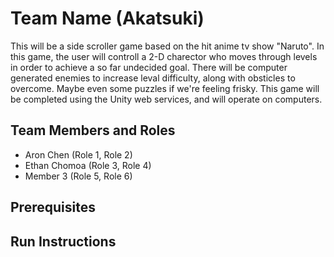 # Team Name (Akatsuki)

This will be a side scroller game based on the hit anime tv show "Naruto". In this game, the user will controll a 2-D charector who moves through levels in order to achieve a so far undecided goal. There will be computer generated enemies to increase leval difficulty, along with obsticles to overcome. Maybe even some puzzles if we're feeling frisky. This game will be completed using the Unity web services, and will operate on computers. 

## Team Members and Roles

* Aron Chen (Role 1, Role 2)
* Ethan Chomoa (Role 3, Role 4)
* Member 3 (Role 5, Role 6)

## Prerequisites

## Run Instructions
